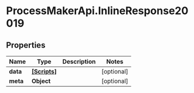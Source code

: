 # ProcessMakerApi.InlineResponse20019

## Properties

Name | Type | Description | Notes
------------ | ------------- | ------------- | -------------
**data** | [**[Scripts]**](Scripts.md) |  | [optional] 
**meta** | **Object** |  | [optional] 


